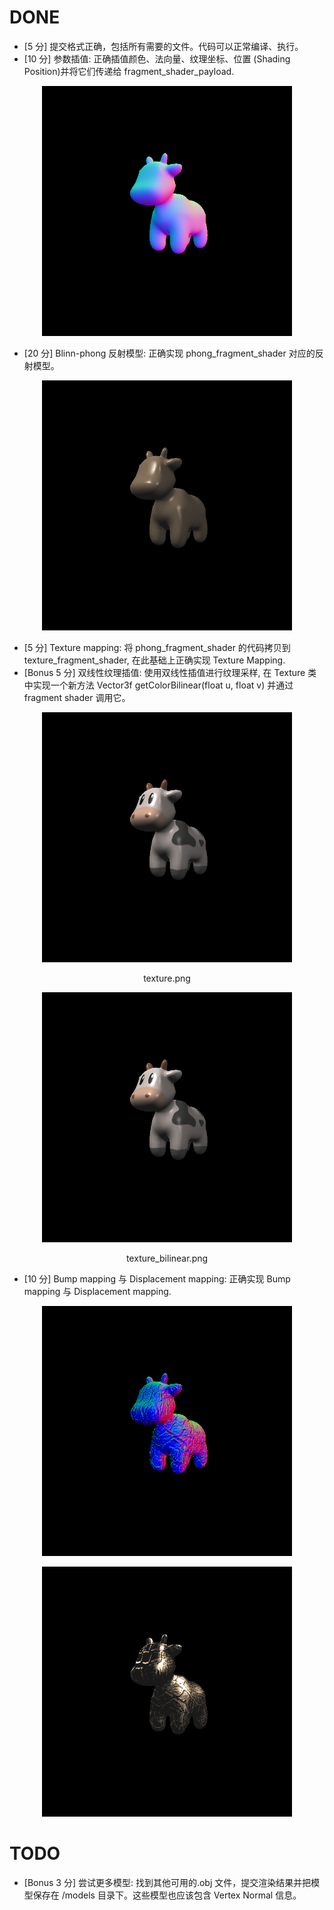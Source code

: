 # DONE
- [5 分] 提交格式正确，包括所有需要的文件。代码可以正常编译、执行。
- [10 分] 参数插值: 正确插值颜色、法向量、纹理坐标、位置 (Shading Position)并将它们传递给 fragment_shader_payload.

<p align="center">
    <img src="images/normal.png" width="400" alt="normal.png">
</p>

- [20 分] Blinn-phong 反射模型: 正确实现 phong_fragment_shader 对应的反射模型。

<p align="center">
    <img src="images/phong.png" width="400" alt="phong.png">
</p>

- [5 分] Texture mapping: 将 phong_fragment_shader 的代码拷贝到 texture_fragment_shader, 在此基础上正确实现 Texture Mapping.
- [Bonus 5 分] 双线性纹理插值: 使用双线性插值进行纹理采样, 在 Texture 类中实现一个新方法 Vector3f getColorBilinear(float u, float v) 并通过 fragment shader 调用它。

<p align="center">
    <img src="images/texture.png" width="400" alt="texture.png">
    <p align="center">texture.png</p>
</p>

<p align="center">
    <img src="images/texture_bilinear.png" width="400" alt="texture_bilinear.png">
    <p align="center">texture_bilinear.png</p>
</p>

- [10 分] Bump mapping 与 Displacement mapping: 正确实现 Bump mapping 与 Displacement mapping.

<p align="center">
    <img src="images/bump.png" width="400" alt="bump.png">
</p>
<p align="center">
    <img src="images/displacement.png" width="400" alt="displacement.png">
</p>

# TODO
- [Bonus 3 分] 尝试更多模型: 找到其他可用的.obj 文件，提交渲染结果并把模型保存在 /models 目录下。这些模型也应该包含 Vertex Normal 信息。
